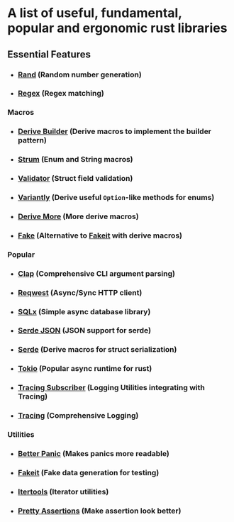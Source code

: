 # A list of useful, fundamental, popular and ergonomic rust libraries

## Essential Features

- ### [Rand](https://lib.rs/crates/rand) (Random number generation)

- ### [Regex](https://lib.rs/crates/regex) (Regex matching)

### Macros

- ### [Derive Builder](https://lib.rs/crates/derive_builder) (Derive macros to implement the builder pattern)

- ### [Strum](https://lib.rs/crates/strum) (Enum and String macros)

- ### [Validator](https://lib.rs/crates/validator) (Struct field validation)

- ### [Variantly](https://lib.rs/crates/variantly) (Derive useful `Option`-like methods for enums)

- ### [Derive More](https://lib.rs/crates/derive-more) (More derive macros)

- ### [Fake](https://aron-aitf.github.io/programing_documents/good_rust_libraries.html) (Alternative to [Fakeit](https://lib.rs/crates/fakeit) with derive macros)

### Popular

- ### [Clap](https://lib.rs/crates/clap) (Comprehensive CLI argument parsing)

- ### [Reqwest](https://lib.rs/crates/reqwest) (Async/Sync HTTP client)

- ### [SQLx](https://lib.rs/crates/sqlx) (Simple async database library)

- ### [Serde JSON](https://lib.rs/crates/serde_json) (JSON support for serde)

- ### [Serde](https://lib.rs/crates/serde) (Derive macros for struct serialization)

- ### [Tokio](https://lib.rs/crates/tokio) (Popular async runtime for rust)

- ### [Tracing Subscriber](https://lib.rs/crates/tracing-subscriber) (Logging Utilities integrating with Tracing)

- ### [Tracing](https://lib.rs/crates/tracing) (Comprehensive Logging)

### Utilities

- ### [Better Panic](https://lib.rs/crates/better-panic) (Makes panics more readable)

- ### [Fakeit](https://lib.rs/crates/fakeit) (Fake data generation for testing)

- ### [Itertools](https://lib.rs/crates/itertools) (Iterator utilities)

- ### [Pretty Assertions](https://lib.rs/crates/pretty_assertions) (Make assertion look better)
